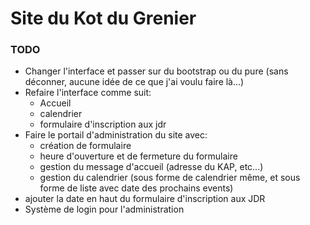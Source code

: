 # Site du Kot du Grenier

### TODO
- Changer l'interface et passer sur du bootstrap ou du pure (sans déconner, aucune idée de ce que j'ai voulu faire là...)
- Refaire l'interface comme suit:
    - Accueil
    - calendrier 
    - formulaire d'inscription aux jdr
- Faire le portail d'administration du site avec:
    - création de formulaire
    - heure d'ouverture et de fermeture du formulaire
    - gestion du message d'accueil (adresse du KAP, etc...)
    - gestion du calendrier (sous forme de calendrier même, et sous forme de liste avec date des prochains events)
- ajouter la date en haut du formulaire d'inscription aux JDR
- Système de login pour l'administration
